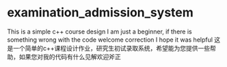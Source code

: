 # examination_admission_system
This is a simple c++ course design
I am just a beginner, if there is something wrong with the code welcome correction
I hope it was helpful
这是一个简单的c++课程设计作业，研究生初试录取系统，希望能为您提供一些帮助，如果您对我的代码有什么见解欢迎斧正
